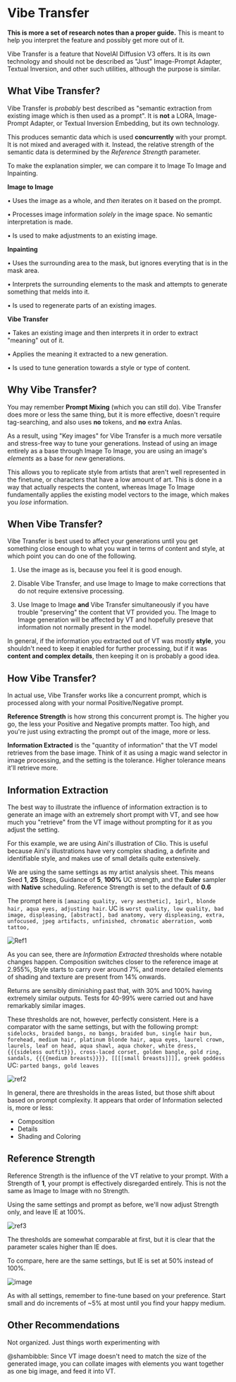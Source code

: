 # Vibe Transfer
**This is more a set of research notes than a proper guide.** This is meant to help you interpret the feature and possibly get more out of it.

Vibe Transfer is a feature that NovelAI Diffusion V3 offers. It is its own technology and should not be described as "Just" Image-Prompt Adapter, Textual Inversion, and other such utilities, although the purpose is similar.

## What Vibe Transfer?

Vibe Transfer is *probably* best described as "semantic extraction from existing image which is then used as a prompt". It is **not** a LORA, Image-Prompt Adapter, or Textual Inversion Embedding, but its own technology.

This produces semantic data which is used **concurrently** with your prompt. It is not mixed and averaged with it. Instead, the relative strength of the semantic data is determined by the *Reference Strength* parameter.

To make the explanation simpler, we can compare it to Image To Image and Inpainting.

**Image to Image**

• Uses the image as a whole, and *then* iterates on it based on the prompt.

• Processes image information *solely* in the image space. No semantic interpretation is made.

• Is used to make adjustments to an existing image.

**Inpainting**

• Uses the surrounding area to the mask, but ignores everyting that is in the mask area.

• Interprets the surrounding elements to the mask and attempts to generate something that melds into it.

• Is used to regenerate parts of an existing images.

**Vibe Transfer**

• Takes an existing image and then interprets it in order to extract "meaning" out of it.

• Applies the meaning it extracted to a new generation.

• Is used to tune generation towards a style or type of content.

## Why Vibe Transfer?

You may remember **Prompt Mixing** (which you can still do). Vibe Transfer does more or less the same thing, but it is more effective, doesn't require tag-searching, and also uses **no** tokens, and **no** extra Anlas.

As a result, using "Key images" for Vibe Transfer is a much more versatile and stress-free way to tune your generations. Instead of using an image entirely as a base through Image To Image, you are using an image's *elements* as a base for *new* generations.

This allows you to replicate style from artists that aren't well represented in the finetune, or characters that have a low amount of art. This is done in a way that actually respects the content, whereas Image To Image fundamentally applies the existing model vectors to the image, which makes you *lose* information.

## When Vibe Transfer?

Vibe Transfer is best used to affect your generations until you get something close enough to what you want in terms of content and style, at which point you can do one of the following.

1. Use the image as is, because you feel it is good enough.

2. Disable Vibe Transfer, and use Image to Image to make corrections that do not require extensive processing.

3. Use Image to Image **and** Vibe Transfer simultaneously if you have trouble "preserving" the content that VT provided you. The Image to Image generation will be affected by VT and hopefully preseve that information not normally present in the model.

In general, if the information you extracted out of VT was mostly **style**, you shouldn't need to keep it enabled for further processing, but if it was **content and complex details**, then keeping it on is probably a good idea.

## How Vibe Transfer?

In actual use, Vibe Transfer works like a concurrent prompt, which is processed along with your normal Positive/Negative prompt.

**Reference Strength** is how strong this concurrent prompt is. The higher you go, the less your Positive and Negative prompts matter. Too high, and you're just using extracting the prompt out of the image, more or less.

**Information Extracted** is the "quantity of information" that the VT model retrieves from the base image. Think of it as using a magic wand selector in image processing, and the setting is the tolerance. Higher tolerance means it'll retrieve more.

## Information Extraction

The best way to illustrate the influence of information extraction is to generate an image with an extremely short prompt with VT, and see how much you "retrieve" from the VT image without prompting for it as you adjust the setting.

For this example, we are using Aini's illustration of Clio. This is useful because Aini's illustrations have very complex shading, a definite and identifiable style, and makes use of small details quite extensively.

We are using the same settings as my artist analysis sheet. This means Seed **1**, **25** Steps, Guidance of **5**, **100%** UC strength, and the **Euler** sampler with **Native** scheduling. Reference Strength is set to the default of **0.6**

The prompt here is ```[amazing quality, very aesthetic], 1girl, blonde hair, aqua eyes, adjusting hair```. UC is ```worst quality, low quality, bad image, displeasing, [abstract], bad anatomy, very displeasing, extra, unfocused, jpeg artifacts, unfinished, chromatic aberration, womb tattoo,```

![Ref1](https://github.com/TapwaveZodiac/novelaiUKB/assets/35267604/7c085a8c-3ab4-40c5-8421-75a72aaf06d5)

As you can see, there are *Information Extracted* thresholds where notable changes happen. Composition switches closer to the reference image at 2.955%, Style starts to carry over around 7%, and more detailed elements of shading and texture are present from 14% onwards.

Returns are sensibly diminishing past that, with 30% and 100% having extremely similar outputs. Tests for 40-99% were carried out and have remarkably similar images.

These thresholds are not, however, perfectly consistent. Here is a comparator with the same settings, but with the following prompt: ```sidelocks, braided bangs, no bangs, braided bun, single hair bun, forehead, medium hair, platinum blonde hair, aqua eyes, laurel crown, laurels, leaf on head, aqua shawl, aqua choker, white dress, {{{sideless outfit}}}, cross-laced corset, golden bangle, gold ring, sandals, {{{{medium breasts}}}}, [[[[small breasts]]]], greek goddess``` UC: ```parted bangs, gold leaves```

![ref2](https://github.com/TapwaveZodiac/novelaiUKB/assets/35267604/2e4ce97f-70df-4b96-89d3-da6e786022f8)

In general, there are thresholds in the areas listed, but those shift about based on prompt complexity. It appears that order of Information selected is, more or less:
* Composition
* Details
* Shading and Coloring

## Reference Strength

Reference Strength is the influence of the VT relative to your prompt. With a Strength of **1**, your prompt is effectively disregarded entirely. This is not the same as Image to Image with no Strength.

Using the same settings and prompt as before, we'll now adjust Strength only, and leave IE at 100%.

![ref3](https://github.com/TapwaveZodiac/novelaiUKB/assets/35267604/b19a605c-7da5-40f1-bc09-71c9d2041b19)

The thresholds are somewhat comparable at first, but it is clear that the parameter scales higher than IE does.

To compare, here are the same settings, but IE is set at 50% instead of 100%.

![image](https://github.com/TapwaveZodiac/novelaiUKB/assets/35267604/8b86b1e8-a24a-4f9b-94f6-f1def5918b8d)

As with all settings, remember to fine-tune based on your preference. Start small and do increments of ~5% at most until you find your happy medium.

## Other Recommendations

Not organized. Just things worth experimenting with

@shambibble: Since VT image doesn't need to match the size of the generated image, you can collate images with elements you want together as one big image, and feed it into VT.
